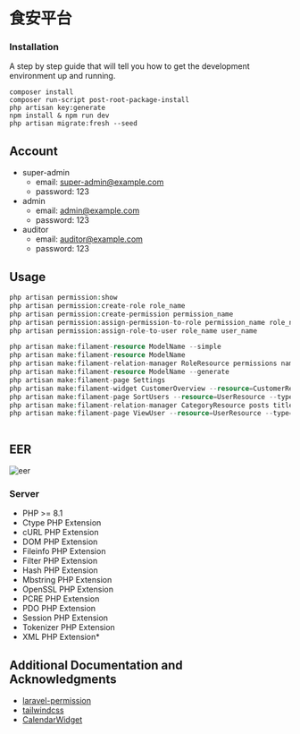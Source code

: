 # 食安平台

### Installation

A step by step guide that will tell you how to get the development environment up and running.

```
composer install
composer run-script post-root-package-install
php artisan key:generate
npm install & npm run dev
php artisan migrate:fresh --seed
```

## Account
- super-admin
    - email: super-admin@example.com
    - password: 123
- admin
    - email: admin@example.com
    - password: 123
- auditor
    - email: auditor@example.com
    - password: 123

## Usage

```php
php artisan permission:show
php artisan permission:create-role role_name
php artisan permission:create-permission permission_name
php artisan permission:assign-permission-to-role permission_name role_name
php artisan permission:assign-role-to-user role_name user_name
```
```php
php artisan make:filament-resource ModelName --simple
php artisan make:filament-resource ModelName
php artisan make:filament-relation-manager RoleResource permissions name
php artisan make:filament-resource ModelName --generate
php artisan make:filament-page Settings
php artisan make:filament-widget CustomerOverview --resource=CustomerResource
php artisan make:filament-page SortUsers --resource=UserResource --type=custom
php artisan make:filament-relation-manager CategoryResource posts title --attach
php artisan make:filament-page ViewUser --resource=UserResource --type=ViewRecord

```

```php

```

## EER

![eer](https://i.imgur.com/GJEtU09.jpg)

### Server

* PHP >= 8.1
* Ctype PHP Extension
* cURL PHP Extension
* DOM PHP Extension
* Fileinfo PHP Extension
* Filter PHP Extension
* Hash PHP Extension
* Mbstring PHP Extension
* OpenSSL PHP Extension
* PCRE PHP Extension
* PDO PHP Extension
* Session PHP Extension
* Tokenizer PHP Extension
* XML PHP Extension* 

## Additional Documentation and Acknowledgments

- [laravel-permission](https://spatie.be/docs/laravel-permission/v5/introduction)
- [tailwindcss](https://tailwindcss.com/)
- [CalendarWidget](https://github.com/saade/filament-fullcalendar)

